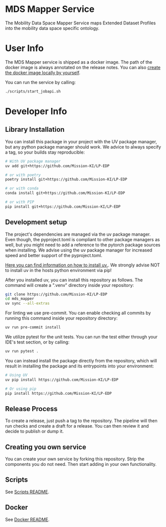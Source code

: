 # MDS Mapper Service

The Mobility Data Space Mapper Service maps Extended Dataset Profiles into
the mobility data space specific ontology.

# User Info

The MDS Mapper service is shipped as a docker image. The path
of the docker image is always annotated on the release notes.
You can also [create the docker image locally by yourself](#scripts).

You can run the service by calling:

```bash
./scripts/start_jobapi.sh
```

# Developer Info

## Library Installation

You can install this package in your project with the UV package manager,
but any python package manager should work. We advice to always specify a
tag, so your builds stay reproducible:

```bash
# With UV package manager
uv add git+https://github.com/Mission-KI/LP-EDP

# or with poetry
poetry install git+https://github.com/Mission-KI/LP-EDP

# or with conda
conda install git+https://github.com/Mission-KI/LP-EDP

# or with PIP
pip install git+https://github.com/Mission-KI/LP-EDP
```

## Development setup

The project's dependencies are managed via the uv package manager. Even though, the pyproject.toml is
compliant to other package managers as well, but you might need to add a reference to the pytorch
package sources when installing. We advise using the uv package manager for increased speed and
better support of the pyproject.toml.

[Here you can find information on how to install uv.](https://docs.astral.sh/uv/getting-started/installation).
We strongly advise NOT to install uv in the hosts python environment via pip!

After you installed uv, you can install this repository as follows. The command will create a ".venv" directory
inside your repository:

```sh
git clone https://github.com/Mission-KI/LP-EDP
cd mds_mapper
uv sync --all-extras
```

For linting we use pre-commit. You can enable checking all commits by running this command inside your repository
directory:
```bash
uv run pre-commit install
```

We utilize pytest for the unit tests. You can run the test either through your IDE's test section, or by calling:
```sh
uv run pytest .
```

You can instead install the package directly from the repository, which will result in installing the package and
its entrypoints into your environment:
```sh
# Using UV
uv pip install https://github.com/Mission-KI/LP-EDP

# Or using pip
pip install https://github.com/Mission-KI/LP-EDP
```

## Release Process

To create a release, just push a tag to the repository. The pipeline will then run checks
and create a draft for a release. You can then review it and decide to publish or dump it.

## Creating you own service

You can create your own service by forking this repository.
Strip the components you do not need. Then start adding in your own functionality.

## Scripts

See [Scripts README](scripts/README.md).

## Docker

See [Docker README](docker/README.md).
